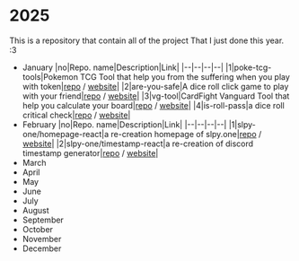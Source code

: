 # 2025

This is a repository that contain all of the project That I just done this year. :3

- January
  |no|Repo. name|Description|Link|
  |--|--|--|--|
  |1|poke-tcg-tools|Pokemon TCG Tool that help you from the suffering when you play with token|[repo](https://github.com/dethMastery/poke-tcg-tools) / [website](https://ptcg.dethz.de)|
  |2|are-you-safe|A dice roll click game to play with your friend|[repo](https://github.com/dethMastery/are-you-safe) / [website](https://s.dethz.de)|
  |3|vg-tool|CardFight Vanguard Tool that help you calculate your board|[repo](https://github.com/dethMastery/vg-tool) / [website](https://vg.dethz.de)|
  |4|is-roll-pass|a dice roll critical check|[repo](https://github.com/dethMastery/is-roll-pass) / [website](https://check.dethz.de)|
- February
  |no|Repo. name|Description|Link|
  |--|--|--|--|
  |1|slpy-one/homepage-react|a re-creation homepage of slpy.one|[repo](https://github.com/slpy-one/homepage-react) / [website](https://slpy.one)|
  |2|slpy-one/timestamp-react|a re-creation of discord timestamp generator|[repo](https://github.com/slpy-one/timestamp-react) / [website](https://timestamp.slpy.one)|
- March
- April
- May
- June
- July
- August
- September
- October
- November
- December
